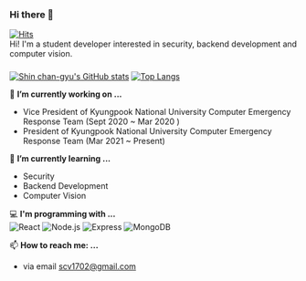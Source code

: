 ### Hi there 👋
[![Hits](https://hits.seeyoufarm.com/api/count/incr/badge.svg?url=https%3A%2F%2Fgithub.com%2Fscv1702%2Fhit-counter&count_bg=%2379C83D&title_bg=%23555555&icon=&icon_color=%23E7E7E7&title=hits&edge_flat=false)](https://hits.seeyoufarm.com)<br>
Hi! I'm a student developer interested in security, backend development and computer vision.

### 
[![Shin chan-gyu's GitHub stats](https://github-readme-stats.vercel.app/api?username=scv1702)](https://github.com/anuraghazra/github-readme-stats) [![Top Langs](https://github-readme-stats.vercel.app/api/top-langs/?username=scv1702&layout=compact)](https://github.com/anuraghazra/github-readme-stats)

🔭 **I’m currently working on ...**
- Vice President of Kyungpook National University Computer Emergency Response Team (Sept 2020 ~ Mar 2020 )
- President of Kyungpook National University Computer Emergency Response Team (Mar 2021 ~ Present)

🌱 **I’m currently learning ...**
- Security
- Backend Development
- Computer Vision

💻 **I'm programming with ...**<br>
<img alt="React" src="https://img.shields.io/badge/React-61DAF8?&style=flat&logo=React&logoColor=white"/> <img alt="Node.js" src ="https://img.shields.io/badge/Node.js-339933.svg?&style=flat&logo=Node.js&logoColor=white"/> <img alt="Express" src="https://img.shields.io/badge/Express-000000.svg?&style=flat&logo=Express&logoColor=white"/> <img alt="MongoDB" src="https://img.shields.io/badge/MongoDB-47A248.svg?&style=flat&logo=MongoDB&logoColor=white"/>

📫 **How to reach me: ...**
- via email scv1702@gmail.com

